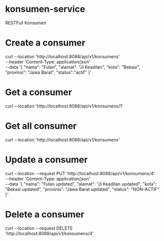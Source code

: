# konsumen-service
RESTFull Konsumen 

# Create a consumer
curl --location 'http://localhost:8088/api/v1/konsumens' \
--header 'Content-Type: application/json' \
--data '{
"nama": "Fulan",
"alamat": "Jl Keadilan",
"kota": "Bekasi",
"provinsi": "Jawa Barat",
"status":"actif"
}'

# Get a consumer
curl --location 'http://localhost:8088/api/v1/konsumens/1'

# Get all consumer
curl --location 'http://localhost:8088/api/v1/konsumens'

# Update a consumer
curl --location --request PUT 'http://localhost:8088/api/v1/konsumens/4' \
--header 'Content-Type: application/json' \
--data '{
"nama": "Fulan updated",
"alamat": "Jl Keadilan updated",
"kota": "Bekasi updated",
"provinsi": "Jawa Barat updated",
"status": "NON-ACTIF"
}'

# Delete a consumer
curl --location --request DELETE 'http://localhost:8088/api/v1/konsumens/4'
